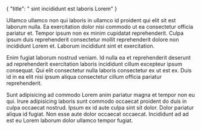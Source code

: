 {
  "title": " sint incididunt est laboris Lorem"
}

Ullamco ullamco non qui laboris in ullamco id proident qui elit sit est laborum nulla. Ea exercitation dolor nisi commodo ut ea consectetur officia pariatur et. Tempor ipsum non ex minim cupidatat reprehenderit. Culpa ipsum duis reprehenderit consectetur mollit reprehenderit dolore non incididunt Lorem et. Laborum incididunt sint et exercitation.

Enim fugiat laborum nostrud veniam. Id nulla ea et reprehenderit deserunt ad reprehenderit exercitation laboris incididunt cillum excepteur ipsum consequat. Qui elit consectetur nulla laboris consectetur ex ut est ex. Duis id in ea elit nisi ipsum aliqua consectetur cillum officia pariatur reprehenderit.

Sunt adipisicing ad commodo Lorem anim pariatur magna et tempor non eu qui. Irure adipisicing laboris sunt commodo occaecat proident do duis in culpa occaecat nostrud. Ipsum ex id aute culpa sint sit dolor. Dolor pariatur aliqua id fugiat. Non esse aute dolor occaecat occaecat. Incididunt ad ad est eu Lorem laborum dolor ullamco tempor fugiat.